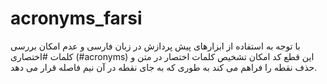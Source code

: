 # acronyms_farsi

با توجه به استفاده از ابزارهای پیش پردازش در زبان فارسی  و عدم امکان بررسی کلمات #اختصاری (#acronyms) این قطع کد امکان تشخیص کلمات اختصار در متن و حذف نقطه را فراهم می کند به طوری که به جای  نقطه در آن نیم فاصله قرار می دهد.
